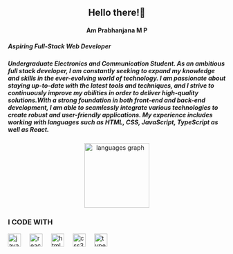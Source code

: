 <h2 align="center">Hello there!👋 </h2>
<h4 align="center">  <B>Am Prabhanjana M P </B> </h4>
  <h5>Aspiring Full-Stack Web Developer</h5>
  

<h5> Undergraduate Electronics and Communication Student. As an ambitious full stack developer, I am constantly seeking to expand my knowledge and skills in the ever-evolving world of technology. I am passionate about staying up-to-date with the latest tools and techniques, and I strive to continuously improve my abilities in order to deliver high-quality solutions.With a strong foundation in both front-end and back-end development, I am able to seamlessly integrate various technologies to create robust and user-friendly applications. My experience includes working with languages such as HTML, CSS, JavaScript, TypeScript as well as React. </h5>
  

###

<div align="center">
<!--   <img src="https://github-readme-stats.vercel.app/api?username=Prabhanjana-hebbar&hide_title=false&hide_rank=false&show_icons=true&include_all_commits=true&count_private=true&disable_animations=false&theme=dracula&locale=en&hide_border=false" height="150" alt="stats graph"  /> -->
  <img src="https://github-readme-stats.vercel.app/api/top-langs?username=Prabhanjana-hebbar&locale=en&hide_title=false&layout=compact&card_width=320&langs_count=5&theme=dracula&hide_border=false" height="150" alt="languages graph"  />
</div>



### I CODE WITH

<div align="left">
  <img src="https://cdn.jsdelivr.net/gh/devicons/devicon/icons/javascript/javascript-original.svg" height="30" alt="javascript logo"  />
  <img width="12" />
  <img src="https://cdn.jsdelivr.net/gh/devicons/devicon/icons/react/react-original.svg" height="30" alt="react logo"  />
  <img width="12" />
  <img src="https://cdn.jsdelivr.net/gh/devicons/devicon/icons/html5/html5-original.svg" height="30" alt="html5 logo"  />
  <img width="12" />
  <img src="https://cdn.jsdelivr.net/gh/devicons/devicon/icons/css3/css3-original.svg" height="30" alt="css3 logo"  />
  <img width="12" />
  <img src="https://cdn.jsdelivr.net/gh/devicons/devicon/icons/typescript/typescript-original.svg" height="30" alt="typescript logo"  />
  <img width="12" />


</div>



 


